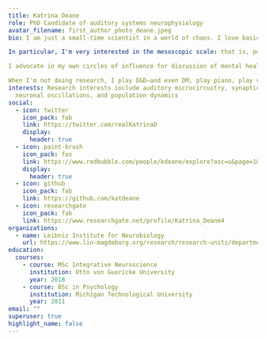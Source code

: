 ```yaml
---
title: Katrina Deane
role: PhD Candidate of auditory systems neurophysiology
avatar_filename: first_author_photo_deane.jpeg
bio: I am just a small-time scientist in a world of chaos. I love basic research as a function of improving our overall understanding of how the brain does it's thing. It feels to me like the 3 most exciting frontiers we have are space, the deep ocean, and the brain.

In particular, I'm very interested in the mesoscopic scale: that is, populations of neurons and interneurons working collectively to process and respond to the world around us. The balance of excitatory and inhibitory cells in the cortex and their individual synaptic variabilities cause the emergence of complex oscillatory behavior and very sophisticated filtering, sorting, categorizing, and so on. I would like to be a part of society's collective processing of those mechanisms.

I advocate in my own circles of influence for discussion of mental health in academia—due especially to having Borderline Personality Disorder and having benefited from counseling, therapy, and support during diagnosis and up through present-day. I am committed to de-platforming and denouncing bigotry, especially in academia.

When I'm not doing research, I play D&D—and even DM, play piano, play video games, and play with my pet fancy rats, Pluto and Russel. I also run but since that isn't "play", it didn't belong in the sentence before. And I'm a hobby artist, trying to spread my love of the brain and it's individual pieces through painting and digitizing neurons.
interests: Research interests include auditory microcircuitry, synaptic variability,
  neuronal oscillations, and population dynamics
social:
  - icon: twitter
    icon_pack: fab
    link: https://twitter.com/realKatrinaD
    display:
      header: true
  - icon: paint-brush
    icon_pack: fas
    link: https://www.redbubble.com/people/kdeane/explore?asc=u&page=1&sortOrder=recent
    display:
      header: true
  - icon: github
    icon_pack: fab
    link: https://github.com/katdeane
  - icon: researchgate
    icon_pack: fab
    link: https://www.researchgate.net/profile/Katrina_Deane4
organizations:
  - name: Leibniz Institute for Neurobiology
    url: https://www.lin-magdeburg.org/research/research-units/department-systems-physiology-of-learning/cortxplorer
education:
  courses:
    - course: MSc Integrative Neuroscience
      institution: Otto von Guericke University
      year: 2018
    - course: BSc in Psychology
      institution: Michigan Technological University
      year: 2011
email: ""
superuser: true
highlight_name: false
---
```


